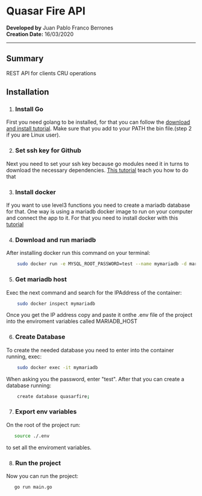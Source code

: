# Quasar Fire API

**Developed by** Juan Pablo Franco Berrones </br>
**Creation Date:** 16/03/2020  </br>

***

## Summary

REST API for clients CRU operations

## Installation

1. ### Install Go

First you need golang to be installed, for that you can follow the [download and install tutorial](https://golang.org/doc/install). Make sure that you add to your PATH the bin file.(step 2 if you are Linux user).

2. ### Set ssh key for Github
Next you need to set your ssh key because go modules need it in turns to download the necessary dependencies. [This tutorial](https://docs.github.com/es/github/authenticating-to-github/generating-a-new-ssh-key-and-adding-it-to-the-ssh-agent) teach you how to do that

3. ### Install docker
If you want to use level3 functions you need to create a mariadb database for that. One way is using a mariadb docker image to run on your computer and connect the app to it. For that you need to install docker with this [tutorial](https://docs.docker.com/engine/install/ubuntu/)

4. ### Download and run mariadb
After installing docker run this command on your terminal:
```bash
    sudo docker run -e MYSQL_ROOT_PASSWORD=test --name mymariadb -d mariadb
```
5. ### Get mariadb host
Exec the next command and search for the IPAddress of the container:
```bash
    sudo docker inspect mymariadb
```
Once you get the IP address copy and paste it onthe .env file of the project into the enviroment variables called MARIADB_HOST

6. ### Create Database
To create the needed database you need to enter into the container running, exec:
```bash
    sudo docker exec -it mymariadb
```
When asking you the password, enter "test". After that you can create a database running:
```bash
    create database quasarfire;
```
7. ### Export env variables
On the root of the project run:
```bash
   source ./.env
```
to set all the enviroment variables.

8. ### Run the project
Now you can run the project:
```bash
   go run main.go
```
